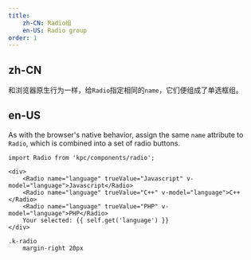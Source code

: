 ```yaml
---
title:
    zh-CN: Radio组
    en-US: Radio group
order: 1
---
```


## zh-CN

和浏览器原生行为一样，给`Radio`指定相同的`name`，它们便组成了单选框组。

## en-US

As with the browser's native behavior, assign the same `name` attribute to `Radio`, which is combined into a set of radio buttons.

```vdt
import Radio from 'kpc/components/radio';

<div>
    <Radio name="language" trueValue="Javascript" v-model="language">Javascript</Radio>
    <Radio name="language" trueValue="C++" v-model="language">C++</Radio>
    <Radio name="language" trueValue="PHP" v-model="language">PHP</Radio>
    Your selected: {{ self.get('language') }}
</div>
```

```styl
.k-radio
    margin-right 20px
```
